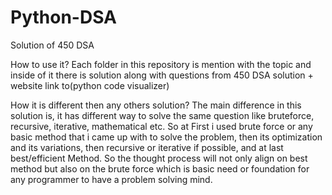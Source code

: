 # Python-DSA
Solution of 450 DSA 

How to use it?
Each folder in this repository is mention with the topic and inside of it there is solution along with questions from 450 DSA
solution + website link to(python code visualizer)

How it is different then any others solution?
The main difference in this solution is, it has different way to solve the same question like bruteforce, recursive, iterative, mathematical etc. So at First i used brute force or any basic method that i came up with to solve the problem, then its optimization and its variations, then recursive or iterative if possible, and at last best/efficient Method. So the thought process will not only align on best method but also on the brute force which is basic need or foundation for any programmer to have a problem solving mind.
